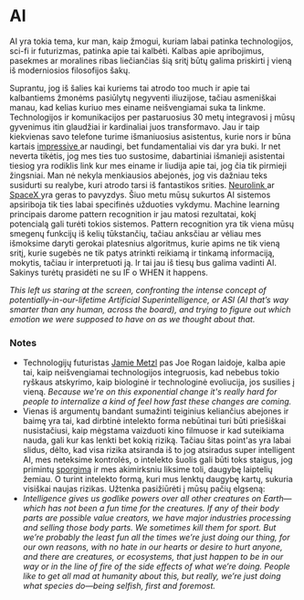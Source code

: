 # AI

AI yra tokia tema, kur man, kaip žmogui, kuriam labai patinka technologijos, sci-fi ir futurizmas, patinka apie tai kalbėti. Kalbas apie apribojimus, pasekmes ar moralines ribas liečiančias šią sritį būtų galima priskirti į vieną iš moderniosios filosofijos šakų.

Suprantu, jog iš šalies kai kuriems tai atrodo too much ir apie tai kalbantiems žmonėms pasiūlytų negyventi iliuzijose, tačiau asmeniškai manau, kad kelias kuriuo mes einame neišvengiamai suka ta linkme. Technologijos ir komunikacijos per pastaruosius 30 metų integravosi į mūsų gyvenimus itin glaudžiai ir kardinaliai juos transformavo. Jau ir taip kiekvienas savo telefone turime išmaniuosius asistentus, kurie nors ir būna kartais [impressive ](https://www.youtube.com/watch?v=D5VN56jQMWM)ar naudingi, bet fundamentaliai vis dar yra buki. Ir net neverta tikėtis, jog mes ties tuo sustosime, dabartiniai išmanieji asistentai tiesiog yra rodiklis link kur mes einame ir liudija apie tai, jog čia tik pirmieji žingsniai. Man nė nekyla menkiausios abejonės, jog vis dažniau teks susidurti su realybe, kuri atrodo tarsi iš fantastikos srities. [Neurolink ](kompanijos/neurolink.md)ar [SpaceX ](kompanijos/spacex.md)yra geras to pavyzdys. Šiuo metu mūsų sukurtos AI sistemos apsiriboja tik ties labai specifinės užduoties vykdymu. Machine learning principais darome pattern recognition ir jau matosi rezultatai, kokį potencialą gali turėti tokios sistemos. Pattern recognition yra tik viena mūsų smegenų funkcijų iš kelių tūkstančių, tačiau anksčiau ar vėliau mes išmoksime daryti gerokai platesnius algoritmus, kurie apims ne tik vieną sritį, kurie sugebės ne tik patys atrinkti reikiamą ir tinkamą informaciją, mokytis, tačiau ir interpretuoti ją. Ir tai jau iš tiesų bus galima vadinti AI. Sakinys turėtų prasidėti ne su IF o WHEN it happens.

_This left us staring at the screen, confronting the intense concept of potentially-in-our-lifetime Artificial Superintelligence, or ASI \(AI that’s way smarter than any human, across the board\), and trying to figure out which emotion we were supposed to have on as we thought about that._

### Notes

* Technologijų futuristas [Jamie Metzl](https://youtu.be/6TB3blQ1Wx0) pas Joe Rogan laidoje, kalba apie tai, kaip neišvengiamai technologijos integruosis, kad nebebus tokio ryškaus atskyrimo, kaip biologinė ir technologinė evoliucija, jos susilies į vieną. _Because we're on this exponential   change it's really hard for people to internalize a kind of feel how fast   these changes are coming._
* Vienas iš argumentų bandant sumažinti teiginius keliančius abejones ir baimę yra tai, kad dirbtinė intelekto forma nebūtinai turi būti priešiškai nusistačiusi, kaip mėgstama vaizduoti kino filmuose ir kad suteikiama nauda, gali kur kas lenkti bet kokią riziką. Tačiau šitas point'as yra labai slidus, dėlto, kad visa rizika atsiranda iš to jog atsiradus super intelligent AI, mes neteksime kontrolės, o intelekto šuolis gali būti toks staigus, jog primintų [sporgimą](https://waitbutwhy.com/2015/01/artificial-intelligence-revolution-2.html) ir mes akimirksniu liksime toli, daugybę laiptelių žemiau. O turint intelekto formą, kuri mus lenktų daugybę kartų, sukuria visiškai naujas rizikas. Užtenka pasižiūrėti į mūsų pačių elgseną:
* _Intelligence gives us godlike powers over all other creatures on Earth—which has not been a fun time for the creatures. If any of their body parts are possible value creators, we have major industries processing and selling those body parts. We sometimes kill them for sport. But we’re probably the least fun all the times we’re just doing our thing, for our own reasons, with no hate in our hearts or desire to hurt anyone, and there are creatures, or ecosystems, that just happen to be in our way or in the line of fire of the side effects of what we’re doing. People like to get all mad at humanity about this, but really, we’re just doing what species do—being selfish, first and foremost._

